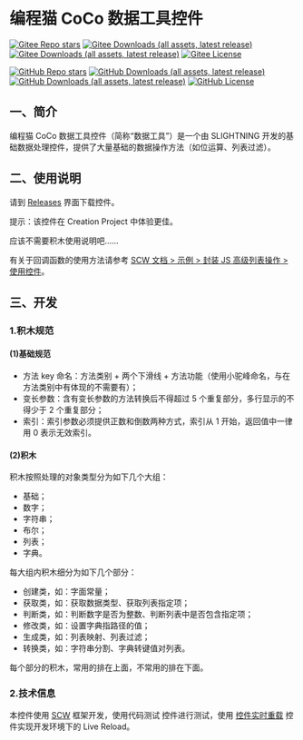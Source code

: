 # 编程猫 CoCo 数据工具控件

[![Gitee Repo stars](https://gitee.com/SLIGHTNING/coco-data-utils-widget/badge/star.svg)](https://gitee.com/slightning/coco-data-utils-widget) [![Gitee Downloads (all assets, latest release)](https://img.shields.io/github/downloads/S-LIGHTNING/coco-data-utils-widget/latest/total)](https://gitee.com/slightning/coco-data-utils-widget/releases/latest) [![Gitee Downloads (all assets, latest release)](https://img.shields.io/github/downloads-pre/S-LIGHTNING/coco-data-utils-widget/latest/total)](https://gitee.com/slightning/coco-data-utils-widget/releases) [![Gitee License](https://img.shields.io/github/license/S-LIGHTNING/coco-data-utils-widget)](https://gitee.com/slightning/coco-data-utils-widget/blob/main/LICENSE)

[![GitHub Repo stars](https://img.shields.io/github/stars/S-LIGHTNING/coco-data-utils-widget
)](https://github.com/S-LIGHTNING/coco-data-utils-widget) [![GitHub Downloads (all assets, latest release)](https://img.shields.io/github/downloads/S-LIGHTNING/coco-data-utils-widget/latest/total)](https://github.com/S-LIGHTNING/coco-data-utils-widget/releases/latest) [![GitHub Downloads (all assets, latest release)](https://img.shields.io/github/downloads-pre/S-LIGHTNING/coco-data-utils-widget/latest/total)](https://github.com/S-LIGHTNING/coco-data-utils-widget/releases) [![GitHub License](https://img.shields.io/github/license/S-LIGHTNING/coco-data-utils-widget)](https://github.com/S-LIGHTNING/coco-data-utils-widget/blob/main/LICENSE)

## 一、简介

编程猫 CoCo 数据工具控件（简称“数据工具”）是一个由 SLIGHTNING 开发的基础数据处理控件，提供了大量基础的数据操作方法（如位运算、列表过滤）。

## 二、使用说明

请到 [Releases](https://gitee.com/slightning/coco-data-utils-widget/releases/latest) 界面下载控件。

提示：该控件在 Creation Project 中体验更佳。

应该不需要积木使用说明吧……

有关于回调函数的使用方法请参考 [SCW 文档 > 示例 > 封装 JS 高级列表操作 > 使用控件](https://s-lightning.github.io/slightning-coco-widget/docs/example/advanced-list-operations#%E4%BD%BF%E7%94%A8%E6%8E%A7%E4%BB%B6)。

## 三、开发

### 1.积木规范

#### (1)基础规范

- 方法 key 命名：方法类别 + 两个下滑线 + 方法功能（使用小驼峰命名，与在方法类别中有体现的不需要有）；
- 变长参数：含有变长参数的方法转换后不得超过 5 个重复部分，多行显示的不得少于 2 个重复部分；
- 索引：索引参数必须提供正数和倒数两种方式，索引从 1 开始，返回值中一律用 0 表示无效索引。

#### (2)积木

积木按照处理的对象类型分为如下几个大组：

- 基础；
- 数字；
- 字符串；
- 布尔；
- 列表；
- 字典。

每大组内积木细分为如下几个部分：

- 创建类，如：字面常量；
- 获取类，如：获取数据类型、获取列表指定项；
- 判断类，如：判断数字是否为整数、判断列表中是否包含指定项；
- 修改类，如：设置字典指路径的值；
- 生成类，如：列表映射、列表过滤；
- 转换类，如：字符串分割、字典转键值对列表。

每个部分的积木，常用的排在上面，不常用的排在下面。

### 2.技术信息

本控件使用 [SCW](https://s-lightning.github.io/slightning-coco-widget/) 框架开发，使用代码测试 控件进行测试，使用 [控件实时重载](https://s-lightning.github.io/slightning-coco-widget/docs/tutorial/guides/packaging-optimization#%E9%85%8D%E7%BD%AE%E6%8E%A7%E4%BB%B6%E5%AE%9E%E6%97%B6%E9%87%8D%E8%BD%BD) 控件实现开发环境下的 Live Reload。
